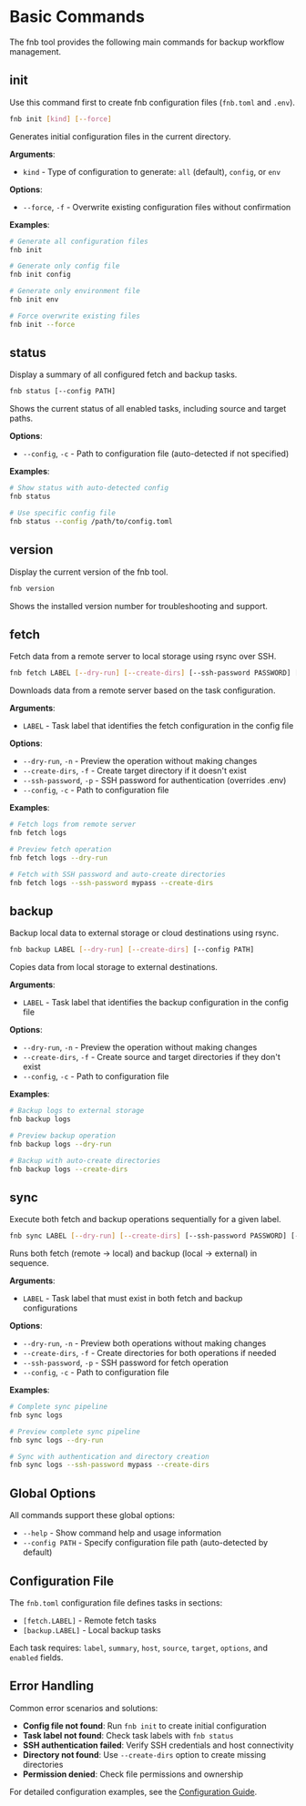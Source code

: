 # Basic Commands

The fnb tool provides the following main commands for backup workflow management.

## init

Use this command first to create fnb configuration files (`fnb.toml` and `.env`).

```bash
fnb init [kind] [--force]
```

Generates initial configuration files in the current directory.

**Arguments**:

- `kind` - Type of configuration to generate: `all` (default), `config`, or `env`

**Options**:

- `--force`, `-f` - Overwrite existing configuration files without confirmation

**Examples**:

```bash
# Generate all configuration files
fnb init

# Generate only config file
fnb init config

# Generate only environment file
fnb init env

# Force overwrite existing files
fnb init --force
```

## status

Display a summary of all configured fetch and backup tasks.

```bash
fnb status [--config PATH]
```

Shows the current status of all enabled tasks, including source and target paths.

**Options**:

- `--config`, `-c` - Path to configuration file (auto-detected if not specified)

**Examples**:

```bash
# Show status with auto-detected config
fnb status

# Use specific config file
fnb status --config /path/to/config.toml
```

## version

Display the current version of the fnb tool.

```bash
fnb version
```

Shows the installed version number for troubleshooting and support.

## fetch

Fetch data from a remote server to local storage using rsync over SSH.

```bash
fnb fetch LABEL [--dry-run] [--create-dirs] [--ssh-password PASSWORD] [--config PATH]
```

Downloads data from a remote server based on the task configuration.

**Arguments**:

- `LABEL` - Task label that identifies the fetch configuration in the config file

**Options**:

- `--dry-run`, `-n` - Preview the operation without making changes
- `--create-dirs`, `-f` - Create target directory if it doesn't exist
- `--ssh-password`, `-p` - SSH password for authentication (overrides .env)
- `--config`, `-c` - Path to configuration file

**Examples**:

```bash
# Fetch logs from remote server
fnb fetch logs

# Preview fetch operation
fnb fetch logs --dry-run

# Fetch with SSH password and auto-create directories
fnb fetch logs --ssh-password mypass --create-dirs
```

## backup

Backup local data to external storage or cloud destinations using rsync.

```bash
fnb backup LABEL [--dry-run] [--create-dirs] [--config PATH]
```

Copies data from local storage to external destinations.

**Arguments**:

- `LABEL` - Task label that identifies the backup configuration in the config file

**Options**:

- `--dry-run`, `-n` - Preview the operation without making changes
- `--create-dirs`, `-f` - Create source and target directories if they don't exist
- `--config`, `-c` - Path to configuration file

**Examples**:

```bash
# Backup logs to external storage
fnb backup logs

# Preview backup operation
fnb backup logs --dry-run

# Backup with auto-create directories
fnb backup logs --create-dirs
```

## sync

Execute both fetch and backup operations sequentially for a given label.

```bash
fnb sync LABEL [--dry-run] [--create-dirs] [--ssh-password PASSWORD] [--config PATH]
```

Runs both fetch (remote → local) and backup (local → external) in sequence.

**Arguments**:

- `LABEL` - Task label that must exist in both fetch and backup configurations

**Options**:

- `--dry-run`, `-n` - Preview both operations without making changes
- `--create-dirs`, `-f` - Create directories for both operations if needed
- `--ssh-password`, `-p` - SSH password for fetch operation
- `--config`, `-c` - Path to configuration file

**Examples**:

```bash
# Complete sync pipeline
fnb sync logs

# Preview complete sync pipeline
fnb sync logs --dry-run

# Sync with authentication and directory creation
fnb sync logs --ssh-password mypass --create-dirs
```

## Global Options

All commands support these global options:

- `--help` - Show command help and usage information
- `--config PATH` - Specify configuration file path (auto-detected by default)

## Configuration File

The `fnb.toml` configuration file defines tasks in sections:

- `[fetch.LABEL]` - Remote fetch tasks
- `[backup.LABEL]` - Local backup tasks

Each task requires: `label`, `summary`, `host`, `source`, `target`, `options`, and `enabled` fields.

## Error Handling

Common error scenarios and solutions:

- **Config file not found**: Run `fnb init` to create initial configuration
- **Task label not found**: Check task labels with `fnb status`
- **SSH authentication failed**: Verify SSH credentials and host connectivity
- **Directory not found**: Use `--create-dirs` option to create missing directories
- **Permission denied**: Check file permissions and ownership

For detailed configuration examples, see the [Configuration Guide](configuration.md).